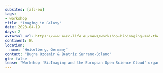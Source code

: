 ```yaml
---
subsites: [all-eu]
tags:
- workshop
title: "Imaging in Galaxy"
date: 2023-04-19
days: 2
external_url: https://www.eosc-life.eu/news/workshop-bioimaging-and-the-european-open-science-cloud/
continent: EU
location:
  name: "Heidelberg, Germany"
contact: "Bugra Ozdemir & Beatriz Serrano-Solano"
gtn: false
tease: "Workshop 'BioImaging and the European Open Science Cloud' organised by Euro-BioImaging ERIC in collaboration with EOSC-Life"
---
```

